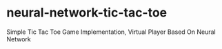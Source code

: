 # neural-network-tic-tac-toe
Simple Tic Tac Toe Game Implementation, Virtual Player Based On Neural Network
